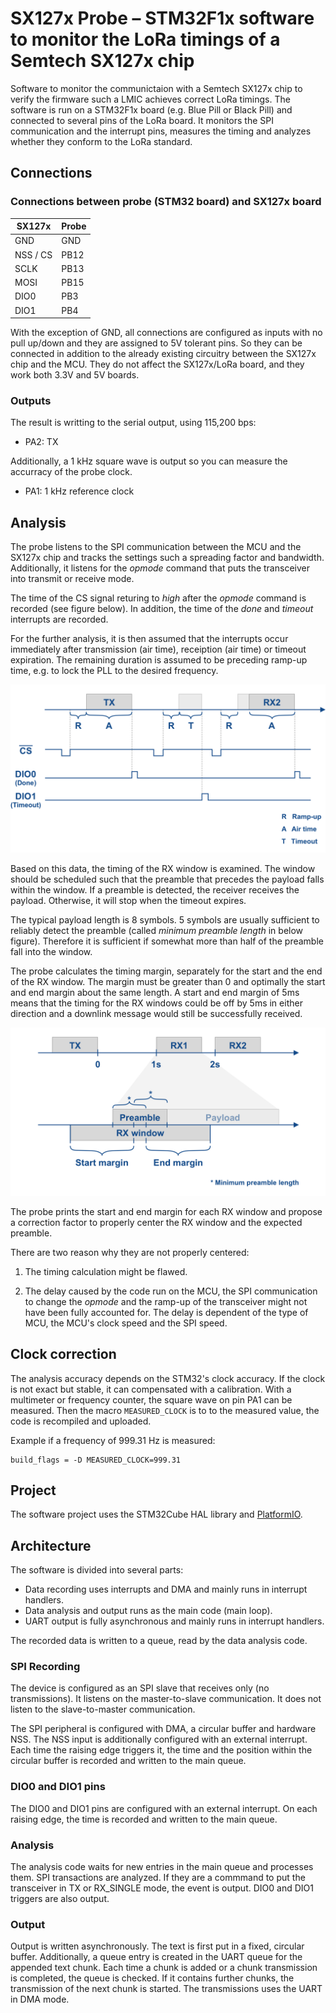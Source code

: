 # SX127x Probe – STM32F1x software to monitor the LoRa timings of a Semtech SX127x chip

Software to monitor the communictaion with a Semtech SX127x chip to verify the firmware such a LMIC achieves correct LoRa timings. The software is run on a STM32F1x board (e.g. Blue Pill or Black Pill) and connected to  several pins of the LoRa board. It monitors the SPI communication and the interrupt pins, measures the timing and analyzes whether they conform to the LoRa standard.


## Connections

### Connections between probe (STM32 board) and SX127x board

| SX127x     | Probe     |
| ---------- | --------- |
| GND        | GND       |
| NSS / CS   | PB12      |
| SCLK       | PB13      |
| MOSI       | PB15      |
| DIO0       | PB3       |
| DIO1       | PB4       |

With the exception of GND, all connections are configured as inputs with no pull up/down and they are assigned to 5V tolerant pins.
So they can be connected in addition to the already existing circuitry between the SX127x chip and the MCU.
They do not affect the SX127x/LoRa board, and they work both 3.3V and 5V boards.

### Outputs

The result is writting to the serial output, using 115,200 bps:

- PA2: TX

Additionally, a 1 kHz square wave is output so you can measure the accurracy of the probe clock.

- PA1: 1 kHz reference clock


## Analysis

The probe listens to the SPI communication between the MCU and the SX127x chip and tracks the settings such a spreading factor and bandwidth. Additionally, it listens for the *opmode* command that puts the transceiver into transmit or receive mode.

The time of the CS signal returing to *high* after the *opmode* command is recorded (see figure below). In addition, the time of the *done* and *timeout* interrupts are recorded.

For the further analysis, it is then assumed that the interrupts occur immediately after transmission (air time), receiption (air time) or timeout expiration. The remaining duration is assumed to be preceding ramp-up time, e.g. to lock the PLL to the desired frequency.

![Analysis](doc/Analysis.png)

Based on this data, the timing of the RX window is examined. The window should be scheduled such that the preamble that precedes the payload falls within the window. If a preamble is detected, the receiver receives the payload. Otherwise, it will stop when the timeout expires.

The typical payload length is 8 symbols. 5 symbols are usually sufficient to reliably detect the preamble (called *minimum preamble length* in below figure). Therefore it is sufficient if somewhat more than half of the preamble fall into the window.

The probe calculates the timing margin, separately for the start and the end of the RX window. The margin must be greater than 0 and optimally the start and end margin about the same length. A start and end margin of 5ms means that the timing for the RX windows could be off by 5ms in either direction and a downlink message would still be successfully received.

![Timing](doc/Timing.png)

The probe prints the start and end margin for each RX window and propose a correction factor to properly center the RX window and the expected preamble.

There are two reason why they are not properly centered:

1. The timing calculation might be flawed.

2. The delay caused by the code run on the MCU, the SPI communication to change the *opmode* and the ramp-up of the transceiver might not have been fully accounted for. The delay is dependent of the type of MCU, the MCU's clock speed and the SPI speed.


## Clock correction

The analysis accuracy depends on the STM32's clock accuracy. If the clock is not exact but stable, it can compensated with a calibration. With a multimeter or frequency counter, the square wave on pin PA1 can be measured. Then the macro `MEASURED_CLOCK` is to to the measured value, the code is recompiled and uploaded.

Example if a frequency of 999.31 Hz is measured:

```
build_flags = -D MEASURED_CLOCK=999.31
```


## Project

The software project uses the STM32Cube HAL library and [PlatformIO](https://platformio.org/).


## Architecture

The software is divided into several parts:

- Data recording uses interrupts and DMA and mainly runs in interrupt handlers.
- Data analysis and output runs as the main code (main loop).
- UART output is fully asynchronous and mainly runs in interrupt handlers.

The recorded data is written to a queue, read by the data analysis code.


### SPI Recording

The device is configured as an SPI slave that receives only (no transmissions). It listens on the master-to-slave communication. It does not listen to the slave-to-master communication.

The SPI peripheral is configured with DMA, a circular buffer and hardware NSS. The NSS input is additionally configured with an external interrupt. Each time the raising edge triggers it, the time and the position within the circular buffer is recorded and written to the main queue.


### DIO0 and DIO1 pins

The DIO0 and DIO1 pins are configured with an external interrupt. On each raising edge, the time is recorded and written to the main queue.


### Analysis

The analysis code waits for new entries in the main queue and processes them. SPI transactions are analyzed. If they are a commmand to put the transceiver in TX or RX_SINGLE mode, the event is output. DIO0 and DIO1 triggers are also output.

### Output

Output is written asynchronously. The text is first put in a fixed, circular buffer. Additionally, a queue entry is created in the UART queue for the appended text chunk. Each time a chunk is added or a chunk transmission is completed, the queue is checked. If it contains further chunks, the transmission of the next chunk is started. The transmissions uses the UART in DMA mode.
